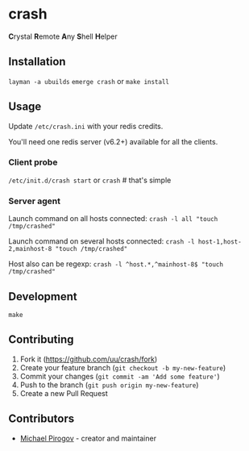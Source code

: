 # crash

**C**rystal **R**emote **A**ny **S**hell **H**elper

## Installation

`layman -a ubuilds`
`emerge crash` or `make install`

## Usage

Update `/etc/crash.ini` with your redis credits.

You'll need one redis server (v6.2+) available for all the clients.

### Client probe

`/etc/init.d/crash start`
or
`crash` # that's simple

### Server agent
Launch command on all hosts connected:
`crash -l all "touch /tmp/crashed"`

Launch command on several hosts connected:
`crash -l host-1,host-2,mainhost-8 "touch /tmp/crashed"`

Host also can be regexp:
`crash -l ^host.*,^mainhost-8$ "touch /tmp/crashed"`

## Development

`make`

## Contributing

1. Fork it (<https://github.com/uu/crash/fork>)
2. Create your feature branch (`git checkout -b my-new-feature`)
3. Commit your changes (`git commit -am 'Add some feature'`)
4. Push to the branch (`git push origin my-new-feature`)
5. Create a new Pull Request

## Contributors

- [Michael Pirogov](https://github.com/uu) - creator and maintainer
